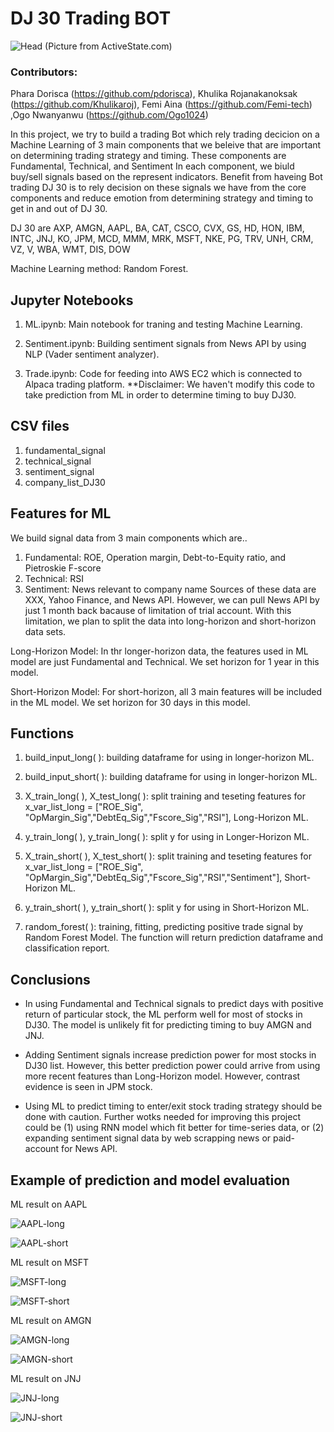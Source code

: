 # DJ 30 Trading BOT

![Head](Head.PNG)
(Picture from ActiveState.com)

### Contributors: 
Phara Dorisca (https://github.com/pdorisca), Khulika Rojanakanoksak (https://github.com/Khulikaroj), Femi Aina (https://github.com/Femi-tech) ,Ogo Nwanyanwu (https://github.com/Ogo1024)

In this project, we try to build a trading Bot which rely trading decicion on a Machine Learning of 3 main components that we beleive that are important on determining trading strategy and timing. These components are Fundamental, Technical, and Sentiment In each component, we biuld buy/sell signals based on the represent indicators. Benefit from haveing Bot trading DJ 30 is to rely decision on these signals we have from the core components and reduce emotion from determining strategy and timing to get in and out of DJ 30. 

DJ 30 are AXP, AMGN, AAPL, BA, CAT, CSCO, CVX, GS, HD, HON, IBM, INTC, JNJ, KO, JPM, MCD, MMM, MRK, MSFT, NKE, PG, TRV, UNH, CRM, VZ, V, WBA, WMT, DIS, DOW

Machine Learning method: Random Forest. 

## Jupyter Notebooks

1. ML.ipynb: Main notebook for traning and testing Machine Learning.

2. Sentiment.ipynb: Building sentiment signals from News API by using NLP (Vader sentiment analyzer).

3. Trade.ipynb: Code for feeding into AWS EC2 which is connected to Alpaca trading platform. **Disclaimer: We haven't modify this code to take prediction from ML in order to determine timing to buy DJ30. 

## CSV files

1. fundamental_signal
2. technical_signal
3. sentiment_signal
4. company_list_DJ30

## Features for ML

We build signal data  from 3 main components which are..
1. Fundamental: ROE, Operation margin, Debt-to-Equity ratio, and Pietroskie F-score
2. Technical: RSI
3. Sentiment: News relevant to company name
Sources of these data are XXX, Yahoo Finance, and News API.
However, we can pull News API by just 1 month back bacause of limitation of trial account. With this limitation, we plan to split the data  into long-horizon and short-horizon data sets. 

Long-Horizon Model: In thr longer-horizon data, the features used in ML model are just Fundamental and Technical. We set horizon for 1 year in this model.

Short-Horizon Model: For short-horizon, all 3 main features will be included in the ML model. We set horizon for 30 days in this model.

## Functions

1. build_input_long( ): building dataframe for using in longer-horizon ML.

2. build_input_short( ): building dataframe for using in longer-horizon ML.

3. X_train_long( ), X_test_long( ): split training and teseting features for x_var_list_long = ["ROE_Sig", "OpMargin_Sig","DebtEq_Sig","Fscore_Sig","RSI"], Long-Horizon ML.

4. y_train_long( ), y_train_long( ): split y for using in Longer-Horizon ML.

5. X_train_short( ), X_test_short( ): split training and teseting features for x_var_list_long = ["ROE_Sig", "OpMargin_Sig","DebtEq_Sig","Fscore_Sig","RSI","Sentiment"], Short-Horizon ML.

6. y_train_short( ), y_train_short( ): split y for using in Short-Horizon ML.

7. random_forest( ): training, fitting, predicting positive trade signal by Random Forest Model. The function will return prediction dataframe and classification report.

## Conclusions

* In using Fundamental and Technical signals to predict days with positive return of particular stock, the ML perform well for most of stocks in DJ30. The model is unlikely fit for predicting timing to buy AMGN and JNJ.

* Adding Sentiment signals increase prediction power for most stocks in DJ30 list. However, this better prediction power could arrive from using more recent features than Long-Horizon model. However, contrast evidence is seen in JPM stock.

* Using ML to predict timing to enter/exit stock trading strategy should be done with caution. Further wotks needed for improving this project could be (1) using RNN model which fit better for time-series data, or (2) expanding sentiment signal data by web scrapping news or paid-account for News API. 

## Example of prediction and model evaluation

ML result on AAPL

![AAPL-long](AAPL-long.PNG)

![AAPL-short](AAPL-short.PNG)

ML result on MSFT

![MSFT-long](MSFT-long.PNG)

![MSFT-short](MSFT-short.PNG)

ML result on AMGN

![AMGN-long](AMGN-long.PNG)

![AMGN-short](AMGN-short.PNG)

ML result on JNJ

![JNJ-long](JNJ-long.PNG)

![JNJ-short](JNJ-short.PNG)





